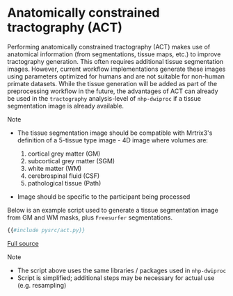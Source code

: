 # Anatomically constrained tractography (ACT)

Performing anatomically constrained tractography (ACT) makes use of anatomical
information (from segmentations, tissue maps, etc.) to improve tractography generation.
This often requires additional tissue segmentation images. However, current workflow
implementations generate these images using parameters optimized for humans and are not
suitable for non-human primate datasets. While the tissue generation will be added as
part of the preprocessing workflow in the future, the advantages of ACT can already
be used in the `tractography` analysis-level of `nhp-dwiproc` if a tissue segmentation
image is already available.

> [!NOTE]
>
> - The tissue segmentation image should be compatible with Mrtrix3's definition of a
> 5-tissue type image - 4D image where volumes are:
>   1. cortical grey matter (GM)
>   2. subcortical grey matter (SGM)
>   3. white matter (WM)
>   4. cerebrospinal fluid (CSF)
>   5. pathological tissue (Path)
>
> - Image should be specific to the participant being processed

Below is an example script used to generate a tissue segmentation image from
GM and WM masks, plus `Freesurfer` segmentations.

```python
{{#include pysrc/act.py}}
```

[Full source](pysrc/act.py)

> [!NOTE]
>
> - The script above uses the same libraries / packages used in `nhp-dwiproc`
> - Script is simplified; additional steps may be necessary for actual use (e.g.
> resampling)
